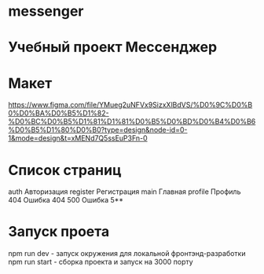 # messenger

# Учебный проект Mессенджер

# Макет
 https://www.figma.com/file/YMueg2uNFVx9SizxXlBdVS/%D0%9C%D0%B0%D0%BA%D0%B5%D1%82-%D0%BC%D0%B5%D1%81%D1%81%D0%B5%D0%BD%D0%B4%D0%B6%D0%B5%D1%80%D0%B0?type=design&node-id=0-1&mode=design&t=xMENd7Q5ssEuP3Fn-0

# Список страниц

auth Авторизация
register Регистрация
main Главная
profile Профиль
404 Ошибка 404
500 Ошибка 5**

# Запуск проета

npm run dev - запуск окружения для локальной фронтэнд-разработки
npm run start - сборка проекта и запуск на 3000 порту